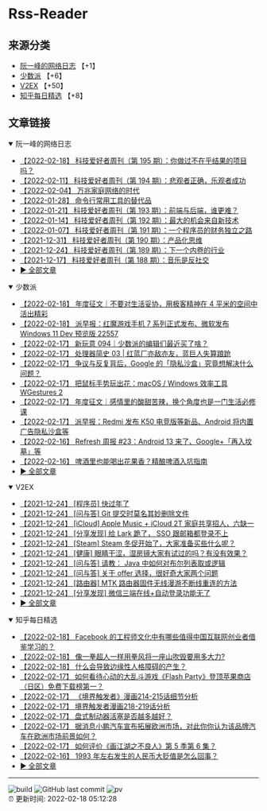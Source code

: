 # Rss-Reader

## 来源分类

* [阮一峰的网络日志](#阮一峰的网络日志) 【+1】
* [少数派](#少数派) 【+6】
* [V2EX](#V2EX) 【+50】
* [知乎每日精选](#知乎每日精选) 【+8】

## 文章链接

<details open>
    <summary id="阮一峰的网络日志">
     阮一峰的网络日志
    </summary>


* [【2022-02-18】 科技爱好者周刊（第 195 期）：你做过不在乎结果的项目吗？](http://www.ruanyifeng.com/blog/2022/02/weekly-issue-195.html)
* [【2022-02-11】 科技爱好者周刊（第 194 期）：悲观者正确，乐观者成功](http://www.ruanyifeng.com/blog/2022/02/weekly-issue-194.html)
* [【2022-02-04】 万兆家庭网络的时代](http://www.ruanyifeng.com/blog/2022/02/10g-ethernet.html)
* [【2022-01-28】 命令行常用工具的替代品](http://www.ruanyifeng.com/blog/2022/01/cli-alternative-tools.html)
* [【2022-01-21】 科技爱好者周刊（第 193 期）：前端与后端，谁更难？](http://www.ruanyifeng.com/blog/2022/01/weekly-issue-193.html)
* [【2022-01-14】 科技爱好者周刊（第 192 期）：最大的机会来自新技术](http://www.ruanyifeng.com/blog/2022/01/weekly-issue-192.html)
* [【2022-01-07】 科技爱好者周刊（第 191 期）：一个程序员的财务独立之路](http://www.ruanyifeng.com/blog/2022/01/weekly-issue-191.html)
* [【2021-12-31】 科技爱好者周刊（第 190 期）：产品化思维](http://www.ruanyifeng.com/blog/2021/12/weekly-issue-190.html)
* [【2021-12-24】 科技爱好者周刊（第 189 期）：下一个内卷的行业](http://www.ruanyifeng.com/blog/2021/12/weekly-issue-189.html)
* [【2021-12-17】 科技爱好者周刊（第 188 期）：音乐是反社交](http://www.ruanyifeng.com/blog/2021/12/weekly-issue-188.html)
* [:arrow_forward: 全部文章](data/阮一峰的网络日志.md)
</details>

<details open>
    <summary id="少数派">
     少数派
    </summary>


* [【2022-02-18】 年度征文｜不要对生活妥协，用极客精神在 4 平米的空间中活出精彩](https://sspai.com/post/70764)
* [【2022-02-18】 派早报：红魔游戏手机 7 系列正式发布、微软发布 Windows 11 Dev 预览版 22557](https://sspai.com/post/71510)
* [【2022-02-17】 新玩意 094｜少数派的编辑们最近买了啥？](https://sspai.com/post/71502)
* [【2022-02-17】 处理器简史 03 | 红蓝厂亦敌亦友，蓝巨人失算踉跄](https://sspai.com/prime/story/sv-anecdotes-03)
* [【2022-02-17】 争议与反复背后，Google 的「隐私沙盒」究竟想解决什么问题？](https://sspai.com/post/71499)
* [【2022-02-17】 把鼠标手势玩出花：macOS / Windows 效率工具 WGestures 2](https://sspai.com/post/71475)
* [【2022-02-17】 年度征文｜感情里的酸甜苦辣，换个角度也是一门生活必修课](https://sspai.com/post/71315)
* [【2022-02-17】 派早报：Redmi 发布 K50 电竞版等新品、Android 将内置广告隐私沙盒等](https://sspai.com/post/71490)
* [【2022-02-16】 Refresh 周报 #23：Android 13 来了、Google+「再入坟墓」等](https://sspai.com/post/71480)
* [【2022-02-16】 啤酒里也能喝出花果香？精酿啤酒入坑指南](https://sspai.com/post/71461)
* [:arrow_forward: 全部文章](data/少数派.md)
</details>

<details open>
    <summary id="V2EX">
     V2EX
    </summary>


* [【2021-12-24】 [程序员] 快过年了](https://www.v2ex.com/t/824201)
* [【2021-12-24】 [问与答] Git 提交时莫名其妙删除文件](https://www.v2ex.com/t/824200)
* [【2021-12-24】 [iCloud] Apple Music + iCloud 2T 家庭共享招人，六缺一](https://www.v2ex.com/t/824199)
* [【2021-12-24】 [分享发现] 给 Lark 跪了， SSO 跟邮箱都登录不上](https://www.v2ex.com/t/824198)
* [【2021-12-24】 [Steam] Steam 冬促开始了，大家准备买些什么呢？](https://www.v2ex.com/t/824197)
* [【2021-12-24】 [健康] 眼睛干涩，湿房镜大家有试过的吗？有没有效果？](https://www.v2ex.com/t/824196)
* [【2021-12-24】 [问与答] 请教： Java 中如何对布尔列表取或逻辑](https://www.v2ex.com/t/824194)
* [【2021-12-24】 [问与答] 关于 offer 选择，很好奇大家两个问题](https://www.v2ex.com/t/824192)
* [【2021-12-24】 [路由器] MTK 路由器固件无线漫游不断线重连的方法](https://www.v2ex.com/t/824191)
* [【2021-12-24】 [分享发现] 微信三端在线+自动登录功能无了](https://www.v2ex.com/t/824190)
* [:arrow_forward: 全部文章](data/V2EX.md)
</details>

<details open>
    <summary id="知乎每日精选">
     知乎每日精选
    </summary>


* [【2022-02-18】 Facebook 的工程师文化中有哪些值得中国互联网创业者借鉴学习的？](http://www.zhihu.com/question/19789676/answer/2352120063?utm_campaign=rss&utm_medium=rss&utm_source=rss&utm_content=title)
* [【2022-02-18】 像一拳超人一样用拳风将一座山吹毁要用多大力?](http://www.zhihu.com/question/440895332/answer/2325952652?utm_campaign=rss&utm_medium=rss&utm_source=rss&utm_content=title)
* [【2022-02-18】 什么会导致边缘性人格障碍的产生？](http://www.zhihu.com/question/329850834/answer/2353219014?utm_campaign=rss&utm_medium=rss&utm_source=rss&utm_content=title)
* [【2022-02-17】 如何看待心动的大乱斗游戏《Flash Party》登顶苹果商店（日区）免费下载榜第一？](http://www.zhihu.com/question/517121372/answer/2352905552?utm_campaign=rss&utm_medium=rss&utm_source=rss&utm_content=title)
* [【2022-02-17】 《境界触发者》漫画214-215话细节分析](http://zhuanlan.zhihu.com/p/430861963?utm_campaign=rss&utm_medium=rss&utm_source=rss&utm_content=title)
* [【2022-02-17】 境界触发者漫画218-219话分析](http://zhuanlan.zhihu.com/p/464612114?utm_campaign=rss&utm_medium=rss&utm_source=rss&utm_content=title)
* [【2022-02-17】 盘式制动器活塞是否越多越好？](http://zhuanlan.zhihu.com/p/468121915?utm_campaign=rss&utm_medium=rss&utm_source=rss&utm_content=title)
* [【2022-02-17】 据消息小鹏汽车宣布拓展欧洲市场，对此你你认为该品牌汽车在欧洲市场前景如何？](http://www.zhihu.com/question/515931951/answer/2352029496?utm_campaign=rss&utm_medium=rss&utm_source=rss&utm_content=title)
* [【2022-02-17】 如何评价《画江湖之不良人》第 5 季第 6 集？](http://www.zhihu.com/question/516510217/answer/2351873901?utm_campaign=rss&utm_medium=rss&utm_source=rss&utm_content=title)
* [【2022-02-16】 1993 年左右发生的人民币大贬值是怎么回事？](http://www.zhihu.com/question/19991948/answer/13588547?utm_campaign=rss&utm_medium=rss&utm_source=rss&utm_content=title)
* [:arrow_forward: 全部文章](data/知乎每日精选.md)
</details>


---

![build](https://github.com/LikaiLee/rss-reader/workflows/rss%20reader/badge.svg)
![GitHub last commit](https://img.shields.io/github/last-commit/likailee/rss-reader)
![pv](https://pageview.vercel.app/?github_user=likailee) <br>
:alarm_clock: 更新时间: 2022-02-18 05:12:28
